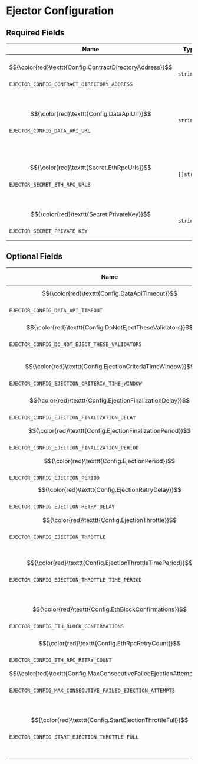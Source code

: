 <!-- Code generated by config_document_generator.go. DO NOT EDIT BY HAND. -->

# Ejector Configuration

## Required Fields

| Name | Type | Description |
|------|------|-------------|
| $${\color{red}\texttt{Config.ContractDirectoryAddress}}$$<br>`EJECTOR_CONFIG_CONTRACT_DIRECTORY_ADDRESS` | `string` | The address of the contract directory contract. |
| $${\color{red}\texttt{Config.DataApiUrl}}$$<br>`EJECTOR_CONFIG_DATA_API_URL` | `string` | The URL of the Eigenda Data API to use for looking up signing rates. |
| $${\color{red}\texttt{Secret.EthRpcUrls}}$$<br>`EJECTOR_SECRET_ETH_RPC_URLS` | `[]string` | The Ethereum RPC URL(s) to use for connecting to the blockchain. |
| $${\color{red}\texttt{Secret.PrivateKey}}$$<br>`EJECTOR_SECRET_PRIVATE_KEY` | `string` | The private key to use for signing ejection transactions. |

## Optional Fields

| Name | Type<br>Default | Description |
|------|--------------|-------------|
| $${\color{red}\texttt{Config.DataApiTimeout}}$$<br>`EJECTOR_CONFIG_DATA_API_TIMEOUT` | `time.Duration`<br>`1m0s` | The timeout to use when making requests to the Data API. |
| $${\color{red}\texttt{Config.DoNotEjectTheseValidators}}$$<br>`EJECTOR_CONFIG_DO_NOT_EJECT_THESE_VALIDATORS` | `[]string`<br>`[]` | A list of validator addresses that we should never attempt to eject, even if they otherwise meet the ejection criteria. |
| $${\color{red}\texttt{Config.EjectionCriteriaTimeWindow}}$$<br>`EJECTOR_CONFIG_EJECTION_CRITERIA_TIME_WINDOW` | `time.Duration`<br>`10m0s` | The time window over which to evaluate signing metrics when deciding whether to eject a validator. |
| $${\color{red}\texttt{Config.EjectionFinalizationDelay}}$$<br>`EJECTOR_CONFIG_EJECTION_FINALIZATION_DELAY` | `time.Duration`<br>`1h0m0s` | The time between starting an ejection and when the ejection can be finalized. |
| $${\color{red}\texttt{Config.EjectionFinalizationPeriod}}$$<br>`EJECTOR_CONFIG_EJECTION_FINALIZATION_PERIOD` | `time.Duration`<br>`1m0s` | The period at which to periodically attempt to finalize ejections that have been started. |
| $${\color{red}\texttt{Config.EjectionPeriod}}$$<br>`EJECTOR_CONFIG_EJECTION_PERIOD` | `time.Duration`<br>`1m0s` | The period with which to evaluate validators for ejection. |
| $${\color{red}\texttt{Config.EjectionRetryDelay}}$$<br>`EJECTOR_CONFIG_EJECTION_RETRY_DELAY` | `time.Duration`<br>`24h0m0s` | The minimum time to wait before retrying a failed ejection. |
| $${\color{red}\texttt{Config.EjectionThrottle}}$$<br>`EJECTOR_CONFIG_EJECTION_THROTTLE` | `float64`<br>`0.05` | The maximum fraction of stake (out of 1.0) that can be ejected during an ejection time period. |
| $${\color{red}\texttt{Config.EjectionThrottleTimePeriod}}$$<br>`EJECTOR_CONFIG_EJECTION_THROTTLE_TIME_PERIOD` | `time.Duration`<br>`24h0m0s` | The time period over which the ejection rate limit is calculated. The ejection manager will be allowed to eject ejectionRateLimit fraction of stake every EjectionThrottleTimePeriod. |
| $${\color{red}\texttt{Config.EthBlockConfirmations}}$$<br>`EJECTOR_CONFIG_ETH_BLOCK_CONFIRMATIONS` | `int`<br>`0` | The number of block confirmations to wait for before considering an ejection transaction to be confirmed. |
| $${\color{red}\texttt{Config.EthRpcRetryCount}}$$<br>`EJECTOR_CONFIG_ETH_RPC_RETRY_COUNT` | `int`<br>`3` | The number of times to retry a failed Ethereum RPC call. |
| $${\color{red}\texttt{Config.MaxConsecutiveFailedEjectionAttempts}}$$<br>`EJECTOR_CONFIG_MAX_CONSECUTIVE_FAILED_EJECTION_ATTEMPTS` | `uint32`<br>`5` | The maximum number of consecutive failed ejection attempts before giving up on ejecting a validator. |
| $${\color{red}\texttt{Config.StartEjectionThrottleFull}}$$<br>`EJECTOR_CONFIG_START_EJECTION_THROTTLE_FULL` | `bool`<br>`false` | If true, then the ejection manager will immediately be able to eject ejectionRateLimit fraction of stake when it starts up. If false, then the ejection manager will need to wait before it has this capacity. |


